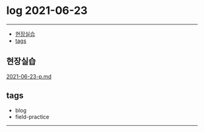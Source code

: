 # log 2021-06-23

--------------------------

- [현장실습](#현장실습)
- [tags](#tags)


## 현장실습

[2021-06-23-p.md](./2021-06-23-p.md)


## tags
- blog
- field-practice

--------------------------


